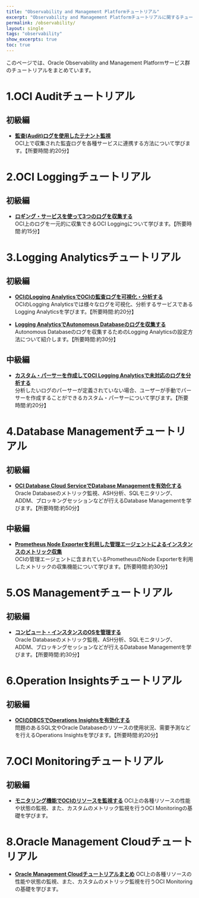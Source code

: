 ```yaml
---
title: "Observability and Management Platformチュートリアル"
excerpt: "Observability and Management Platformチュートリアルに関するチュートリアルです。"
permalink: /observability/
layout: single
tags: "observability"
show_excerpts: true
toc: true
---
```


このページでは、Oracle Observability and Management Platformサービス群のチュートリアルをまとめています。   

# 1.OCI Auditチュートリアル

## 初級編

+ **[監査(Audit)ログを使用したテナント監視](/ocitutorials/intermediates/serviceconnecterhub/)**  
    OCI上で収集された監査ログを各種サービスに連携する方法について学びます。【所要時間:約20分】

# 2.OCI Loggingチュートリアル

## 初級編

+ **[ロギング・サービスを使って3つのログを収集する](ocitutorials/intermediates/using-logging/)**  
    OCI上のログを一元的に収集できるOCI Loggingについて学びます。【所要時間:約15分】

# 3.Logging Analyticsチュートリアル

## 初級編

+ **[OCIのLogging AnalyticsでOCIの監査ログを可視化・分析する](/ocitutorials/intermediates/audit-log-analytics/)**  
    OCIのLogging Analyticsでは様々なログを可視化、分析するサービスであるLogging Analyticsを学びます。【所要時間:約20分】

+ **[Logging AnalyticsでAutonomous Databaseのログを収集する](/ocitutorials/intermediates/logginganalytics_adb_log/)**  
    Autonomous Databaseのログを収集するためのLogging Analyticsの設定方法について紹介します。【所要時間:約30分】

## 中級編

+ **[カスタム・パーサーを作成してOCI Logging Analyticsで未対応のログを分析する](/ocitutorials/intermediates/audit-log-analytics/)**  
    分析したいログのパーサーが定義されていない場合、ユーザーが手動でパーサーを作成することができるカスタム・パーサーについて学びます。【所要時間:約20分】

# 4.Database Managementチュートリアル

## 初級編

+ **[OCI Database Cloud ServiceでDatabase Managementを有効化する](/ocitutorials/intermediates/dbcs-database-management/)**  
    Oracle Databaseのメトリック監視、ASH分析、SQLモニタリング、ADDM、ブロッキングセッションなどが行えるDatabase Managementを学びます。【所要時間:約50分】

## 中級編

+ **[Prometheus Node Exporterを利用した管理エージェントによるインスタンスのメトリック収集](/ocitutorials/intermediates/monitoring_prometheus/)**  
    OCIの管理エージェントに含まれているPrometheusのNode Exporterを利用したメトリックの収集機能について学びます。【所要時間:約30分】

# 5.OS Managementチュートリアル

## 初級編

+ **[コンピュート・インスタンスのOSを管理する](/ocitutorials/intermediates/os_management/)**  
    Oracle Databaseのメトリック監視、ASH分析、SQLモニタリング、ADDM、ブロッキングセッションなどが行えるDatabase Managementを学びます。【所要時間:約30分】

# 6.Operation Insightsチュートリアル

## 初級編

+ **[OCIのDBCSでOperations Insightsを有効化する](/ocitutorials/intermediates/dbcs_operations_insights/)**  
    問題のあるSQL文やOracle Databaseのリソースの使用状況、需要予測などを行えるOperations Insightsを学びます。【所要時間:約20分】

# 7.OCI Monitoringチュートリアル

## 初級編

+ **[モニタリング機能でOCIのリソースを監視する](/ocitutorials/intermediates/monitoring-resources/)**
    OCI上の各種リソースの性能や状態の監視、また、カスタムのメトリック監視を行うOCI Monitoringの基礎を学びます。  

# 8.Oracle Management Cloudチュートリアル

+ **[Oracle Management Cloudチュートリアルまとめ](https://qiita.com/western24/items/1e44bfcaa77f3251a263)**
    OCI上の各種リソースの性能や状態の監視、また、カスタムのメトリック監視を行うOCI Monitoringの基礎を学びます。  




